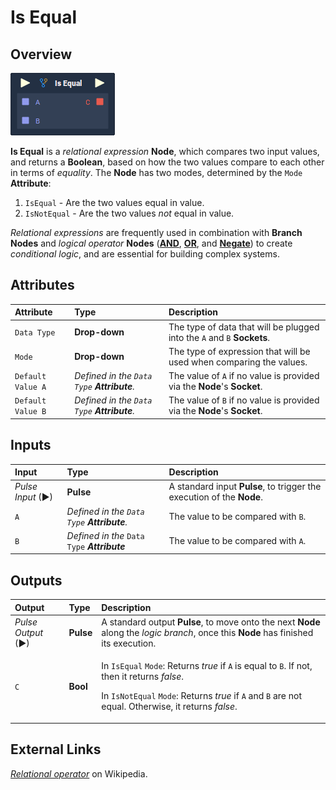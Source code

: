 # Is Equal

## Overview

![](../../.gitbook/assets/node-is-equal.png)

**Is Equal** is a _relational expression_ **Node**, which compares two input values, and returns a **Boolean**, based on how the two values compare to each other in terms of _equality_. The **Node** has two modes, determined by the `Mode` **Attribute**:

1. `IsEqual` - Are the two values equal in value.
2. `IsNotEqual` - Are the two values _not_ equal in value.

_Relational expressions_ are frequently used in combination with **Branch Nodes** and _logical operator_ **Nodes** \([**AND**](https://docs.incari.com/incari-studio/toolbox/math/boolean/and), [**OR**](https://docs.incari.com/incari-studio/toolbox/math/boolean/or), and [**Negate**](https://docs.incari.com/incari-studio/toolbox/math/boolean/negate)\) to create _conditional logic_, and are essential for building complex systems.

## Attributes

| Attribute | Type | Description |
| :--- | :--- | :--- |
| `Data Type` | **Drop-down** | The type of data that will be plugged into the `A` and `B` **Sockets**. |
| `Mode` | **Drop-down** | The type of expression that will be used when comparing the values. |
| `Default Value A` | _Defined in the `Data Type` **Attribute**._ | The value of `A` if no value is provided via the **Node**'s **Socket**. |
| `Default Value B` | _Defined in the `Data Type` **Attribute**._ | The value of `B` if no value is provided via the **Node**'s **Socket**. |

## Inputs

| Input | Type | Description |
| :--- | :--- | :--- |
| _Pulse Input_ \(►\) | **Pulse** | A standard input **Pulse**, to trigger the execution of the **Node**. |
| `A` | _Defined in the `Data Type` **Attribute**._ | The value to be compared with `B`. |
| `B` | _Defined in the_ `Data Type` _**Attribute**_ | The value to be compared with `A`. |

## Outputs

<table>
  <thead>
    <tr>
      <th style="text-align:left">Output</th>
      <th style="text-align:left">Type</th>
      <th style="text-align:left">Description</th>
    </tr>
  </thead>
  <tbody>
    <tr>
      <td style="text-align:left"><em>Pulse Output</em> (&#x25BA;)</td>
      <td style="text-align:left"><b>Pulse</b>
      </td>
      <td style="text-align:left">A standard output <b>Pulse</b>, to move onto the next <b>Node</b> along the <em>logic branch</em>,
        once this <b>Node</b> has finished its execution.</td>
    </tr>
    <tr>
      <td style="text-align:left"><code>C</code>
      </td>
      <td style="text-align:left"><b>Bool</b>
      </td>
      <td style="text-align:left">
        <p>In <code>IsEqual</code>  <code>Mode</code>: Returns <em>true</em> if <code>A</code> is
          equal to <code>B</code>. If not, then it returns <em>false</em>.</p>
        <p>In <code>IsNotEqual</code>  <code>Mode</code>: Returns <em>true</em> if <code>A</code> and <code>B</code> are
          not equal. Otherwise, it returns <em>false</em>.</p>
      </td>
    </tr>
  </tbody>
</table>

## External Links

[_Relational operator_](https://en.wikipedia.org/wiki/Relational_operator) on Wikipedia.

